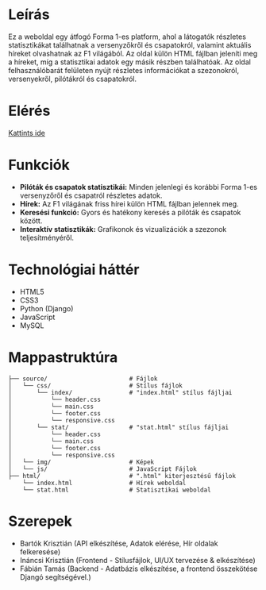 # Leírás
Ez a weboldal egy átfogó Forma 1-es platform, ahol a látogatók részletes statisztikákat találhatnak a versenyzőkről és csapatokról, valamint aktuális híreket olvashatnak az F1 világából. Az oldal külön HTML fájlban jeleníti meg a híreket, míg a statisztikai adatok egy másik részben találhatóak. Az oldal felhasználóbarát felületen nyújt részletes információkat a szezonokról, versenyekről, pilótákról és csapatokról.

# Elérés
[Kattints ide](https://f1statsandnews.com/)

# Funkciók
- **Pilóták és csapatok statisztikái:** Minden jelenlegi és korábbi Forma 1-es versenyzőről és csapatról részletes adatok.
- **Hírek:** Az F1 világának friss hírei külön HTML fájlban jelennek meg.
- **Keresési funkció:** Gyors és hatékony keresés a pilóták és csapatok között.
- **Interaktív statisztikák:** Grafikonok és vizualizációk a szezonok teljesítményéről.

# Technológiai háttér
- HTML5
- CSS3
- Python (Django)
- JavaScript
- MySQL

# Mappastruktúra
```
├── source/                       # Fájlok
│   └── css/                      # Stílus fájlok
│       └── index/                # "index.html" stílus fájljai
│           └── header.css
│           └── main.css
│           └── footer.css
│           └── responsive.css
│       └── stat/                 # "stat.html" stílus fájljai
│           └── header.css
│           └── main.css
│           └── footer.css
│           └── responsive.css
│   └── img/                      # Képek
│   └── js/                       # JavaScript Fájlok
├── html/                         # ".html" kiterjesztésű fájlok
    └── index.html                # Hírek weboldal
    └── stat.html                 # Statisztikai weboldal
```

# Szerepek
- Bartók Krisztián (API elkészítése, Adatok elérése, Hír oldalak felkeresése)
- Ináncsi Krisztián (Frontend - Stílusfájlok, UI/UX tervezése & elkészítése)
- Fábián Tamás (Backend - Adatbázis elkészítése, a frontend összekötése Djangó segítségével.)
